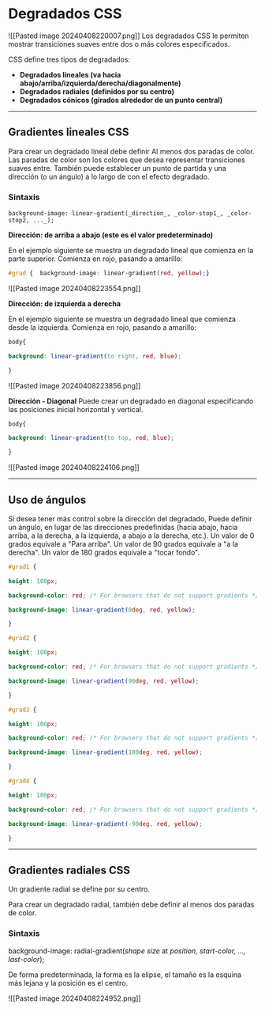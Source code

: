 # Degradados CSS
![[Pasted image 20240408220007.png]]
Los degradados CSS le permiten mostrar transiciones suaves entre dos o más colores especificados.

CSS define tres tipos de degradados:

- **Degradados lineales (va hacia abajo/arriba/izquierda/derecha/diagonalmente)**
- **Degradados radiales (definidos por su centro)**
- **Degradados cónicos (girados alrededor de un punto central)**

---
## Gradientes lineales CSS

Para crear un degradado lineal debe definir Al menos dos paradas de color. Las paradas de color son los colores que desea representar transiciones suaves entre. También puede establecer un punto de partida y una dirección (o un ángulo) a lo largo de con el efecto degradado.

### Sintaxis

`background-image: linear-gradient(_direction_, _color-stop1_, _color-stop2, ..._);`

**Dirección: de arriba a abajo (este es el valor predeterminado)**

En el ejemplo siguiente se muestra un degradado lineal que comienza en la parte superior. Comienza en rojo, pasando a amarillo:

```css
#grad {  background-image: linear-gradient(red, yellow);}
```

![[Pasted image 20240408223554.png]]

**Dirección: de izquierda a derecha**

En el ejemplo siguiente se muestra un degradado lineal que comienza desde la izquierda. Comienza en rojo, pasando a amarillo:

```css
body{

background: linear-gradient(to right, red, blue);

}
```

![[Pasted image 20240408223856.png]]

**Dirección - Diagonal**
Puede crear un degradado en diagonal especificando las posiciones inicial horizontal y vertical.

```css
body{

background: linear-gradient(to top, red, blue);

}
```
![[Pasted image 20240408224106.png]]

---

## Uso de ángulos

Si desea tener más control sobre la dirección del degradado, Puede definir un ángulo, en lugar de las direcciones predefinidas (hacia abajo, hacia arriba, a la derecha, a la izquierda, a abajo a la derecha, etc.). Un valor de 0 grados equivale a "Para arriba". Un valor de 90 grados equivale a "a la derecha". Un valor de 180 grados equivale a "tocar fondo".

```css
#grad1 {

height: 100px;

background-color: red; /* For browsers that do not support gradients */

background-image: linear-gradient(0deg, red, yellow);

}

#grad2 {

height: 100px;

background-color: red; /* For browsers that do not support gradients */

background-image: linear-gradient(90deg, red, yellow);

}

#grad3 {

height: 100px;

background-color: red; /* For browsers that do not support gradients */

background-image: linear-gradient(180deg, red, yellow);

}

#grad4 {

height: 100px;

background-color: red; /* For browsers that do not support gradients */

background-image: linear-gradient(-90deg, red, yellow);

}
```

---

## Gradientes radiales CSS

Un gradiente radial se define por su centro.

Para crear un degradado radial, también debe definir al menos dos paradas de color.

### Sintaxis

background-image: radial-gradient(_shape size_ at _position, start-color, ..., last-color_);

De forma predeterminada, la forma es la elipse, el tamaño es la esquina más lejana y la posición es el centro.

![[Pasted image 20240408224952.png]]
